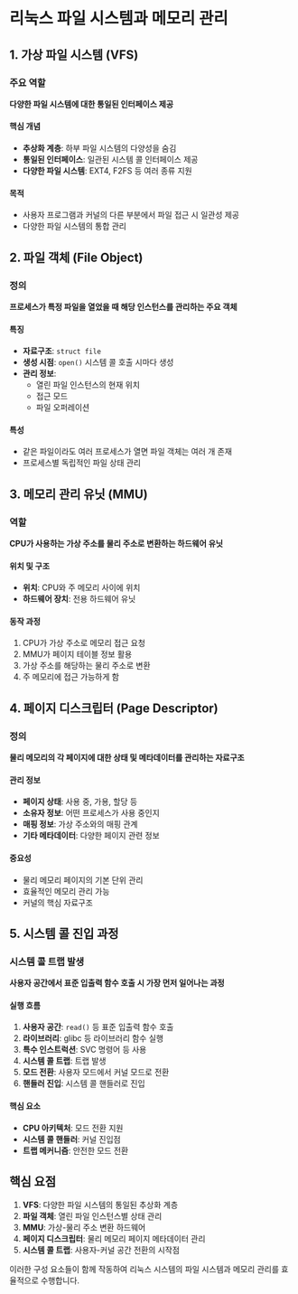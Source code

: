# 리눅스 파일 시스템과 메모리 관리

## 1. 가상 파일 시스템 (VFS)

### 주요 역할
**다양한 파일 시스템에 대한 통일된 인터페이스 제공**

#### 핵심 개념
- **추상화 계층**: 하부 파일 시스템의 다양성을 숨김
- **통일된 인터페이스**: 일관된 시스템 콜 인터페이스 제공
- **다양한 파일 시스템**: EXT4, F2FS 등 여러 종류 지원

#### 목적
- 사용자 프로그램과 커널의 다른 부분에서 파일 접근 시 일관성 제공
- 다양한 파일 시스템의 통합 관리


## 2. 파일 객체 (File Object)

### 정의
**프로세스가 특정 파일을 열었을 때 해당 인스턴스를 관리하는 주요 객체**

#### 특징
- **자료구조**: `struct file`
- **생성 시점**: `open()` 시스템 콜 호출 시마다 생성
- **관리 정보**: 
  - 열린 파일 인스턴스의 현재 위치
  - 접근 모드
  - 파일 오퍼레이션

#### 특성
- 같은 파일이라도 여러 프로세스가 열면 파일 객체는 여러 개 존재
- 프로세스별 독립적인 파일 상태 관리


## 3. 메모리 관리 유닛 (MMU)

### 역할
**CPU가 사용하는 가상 주소를 물리 주소로 변환하는 하드웨어 유닛**

#### 위치 및 구조
- **위치**: CPU와 주 메모리 사이에 위치
- **하드웨어 장치**: 전용 하드웨어 유닛

#### 동작 과정
1. CPU가 가상 주소로 메모리 접근 요청
2. MMU가 페이지 테이블 정보 활용
3. 가상 주소를 해당하는 물리 주소로 변환
4. 주 메모리에 접근 가능하게 함


## 4. 페이지 디스크립터 (Page Descriptor)

### 정의
**물리 메모리의 각 페이지에 대한 상태 및 메타데이터를 관리하는 자료구조**

#### 관리 정보
- **페이지 상태**: 사용 중, 가용, 할당 등
- **소유자 정보**: 어떤 프로세스가 사용 중인지
- **매핑 정보**: 가상 주소와의 매핑 관계
- **기타 메타데이터**: 다양한 페이지 관련 정보

#### 중요성
- 물리 메모리 페이지의 기본 단위 관리
- 효율적인 메모리 관리 가능
- 커널의 핵심 자료구조


## 5. 시스템 콜 진입 과정

### 시스템 콜 트랩 발생
**사용자 공간에서 표준 입출력 함수 호출 시 가장 먼저 일어나는 과정**

#### 실행 흐름
1. **사용자 공간**: `read()` 등 표준 입출력 함수 호출
2. **라이브러리**: glibc 등 라이브러리 함수 실행
3. **특수 인스트럭션**: SVC 명령어 등 사용
4. **시스템 콜 트랩**: 트랩 발생
5. **모드 전환**: 사용자 모드에서 커널 모드로 전환
6. **핸들러 진입**: 시스템 콜 핸들러로 진입

#### 핵심 요소
- **CPU 아키텍처**: 모드 전환 지원
- **시스템 콜 핸들러**: 커널 진입점
- **트랩 메커니즘**: 안전한 모드 전환

## 핵심 요점

1. **VFS**: 다양한 파일 시스템의 통일된 추상화 계층
2. **파일 객체**: 열린 파일 인스턴스별 상태 관리
3. **MMU**: 가상-물리 주소 변환 하드웨어
4. **페이지 디스크립터**: 물리 메모리 페이지 메타데이터 관리
5. **시스템 콜 트랩**: 사용자-커널 공간 전환의 시작점

이러한 구성 요소들이 함께 작동하여 리눅스 시스템의 파일 시스템과 메모리 관리를 효율적으로 수행합니다.